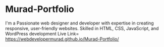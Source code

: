 # Murad-Portfolio
I'm a Passionate web designer and developer with expertise in creating responsive, user-friendly websites. Skilled in HTML, CSS, JavaScript, and WordPress development
Live Link= https://webdevelopermurad.github.io/Murad-Portfolio/

